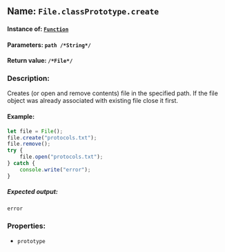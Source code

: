 ## Name: `File.classPrototype.create`

#### Instance of: [`Function`](Function.md)

#### Parameters: `path /*String*/`

#### Return value: `/*File*/`

### Description:

Creates (or open and remove contents) 
file in the specified path. If the 
file object was already associated 
with existing file close it first.

#### Example:

```js
let file = File();
file.create("protocols.txt");
file.remove();
try {
    file.open("protocols.txt");
} catch {
    console.write("error");
}
```

##### Expected output:

```
error
```

### Properties:

- `prototype`


